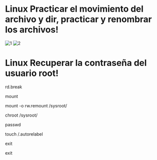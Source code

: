 # Linux Practicar el movimiento del archivo y dir, practicar y renombrar los archivos!

![1](https://user-images.githubusercontent.com/91298191/155858210-eea378fe-370a-46da-ae4b-3998491d465b.jpg)
![2](https://user-images.githubusercontent.com/91298191/155858211-2b395d1d-6aeb-4c5e-829b-07b7c68c0457.jpg)

# Linux Recuperar la contraseña del usuario root!


rd.break

mount

mount -o rw.remount /sysroot/

chroot /sysroot/

passwd

touch /.autorelabel

exit 

exit

